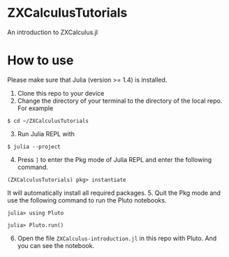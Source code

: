 # ZXCalculusTutorials
An introduction to ZXCalculus.jl

# How to use

Please make sure that Julia (version >= 1.4) is installed.

1. Clone this repo to your device
2. Change the directory of your terminal to the directory of the local repo. For example 
```
$ cd ~/ZXCalculusTutorials
```
3. Run Julia REPL with
```
$ julia --project
```
4. Press `]` to enter the Pkg mode of Julia REPL and enter the following command.
```julia-repl
(ZXCalculusTutorials) pkg> instantiate
```
It will automatically install all required packages.
5. Quit the Pkg mode and use the following command to run the Pluto notebooks.
```julia-repl
julia> using Pluto

julia> Pluto.run()

```
6. Open the file `ZXCalculus-introduction.jl` in this repo with Pluto. And you can see the notebook.
